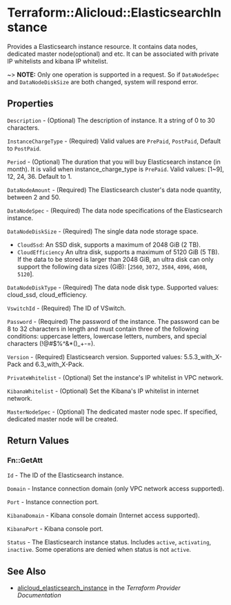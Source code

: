 # Terraform::Alicloud::ElasticsearchInstance

Provides a Elasticsearch instance resource. It contains data nodes, dedicated master node(optional) and etc. It can be associated with private IP whitelists and kibana IP whitelist.

~> **NOTE:** Only one operation is supported in a request. So if `DataNodeSpec` and `DataNodeDiskSize` are both changed, system will respond error.

## Properties

`Description` - (Optional) The description of instance. It a string of 0 to 30 characters.

`InstanceChargeType` - (Required) Valid values are `PrePaid`, `PostPaid`, Default to `PostPaid`.

`Period` - (Optional) The duration that you will buy Elasticsearch instance (in month). It is valid when instance_charge_type is `PrePaid`. Valid values: [1~9], 12, 24, 36. Default to 1.

`DataNodeAmount` - (Required) The Elasticsearch cluster's data node quantity, between 2 and 50.

`DataNodeSpec` - (Required) The data node specifications of the Elasticsearch instance.

`DataNodeDiskSize` - (Required) The single data node storage space.
- `CloudSsd`: An SSD disk, supports a maximum of 2048 GiB (2 TB).
- `CloudEfficiency` An ultra disk, supports a maximum of 5120 GiB (5 TB). If the data to be stored is larger than 2048 GiB, an ultra disk can only support the following data sizes (GiB): [`2560`, `3072`, `3584`, `4096`, `4608`, `5120`].

`DataNodeDiskType` - (Required) The data node disk type. Supported values: cloud_ssd, cloud_efficiency.

`VswitchId` - (Required) The ID of VSwitch.

`Password` - (Required) The password of the instance. The password can be 8 to 32 characters in length and must contain three of the following conditions: uppercase letters, lowercase letters, numbers, and special characters (!@#$%^&*()_+-=).

`Version` - (Required) Elasticsearch version. Supported values: 5.5.3_with_X-Pack and 6.3_with_X-Pack.

`PrivateWhitelist` - (Optional) Set the instance's IP whitelist in VPC network.

`KibanaWhitelist` - (Optional) Set the Kibana's IP whitelist in internet network.

`MasterNodeSpec` - (Optional) The dedicated master node spec. If specified, dedicated master node will be created.


## Return Values

### Fn::GetAtt

`Id` - The ID of the Elasticsearch instance.

`Domain` - Instance connection domain (only VPC network access supported).

`Port` - Instance connection port.

`KibanaDomain` - Kibana console domain (Internet access supported).

`KibanaPort` - Kibana console port.

`Status` - The Elasticsearch instance status. Includes `active`, `activating`, `inactive`. Some operations are denied when status is not `active`.

## See Also

* [alicloud_elasticsearch_instance](https://www.terraform.io/docs/providers/alicloud/r/elasticsearch_instance.html) in the _Terraform Provider Documentation_